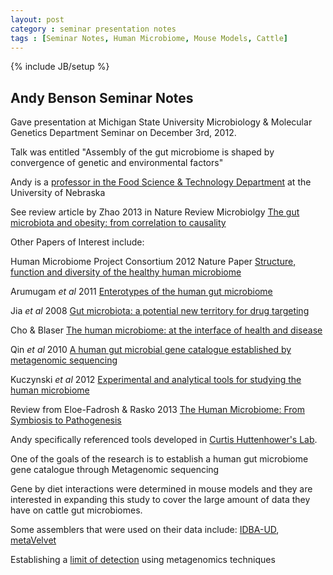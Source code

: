 ```yaml
---
layout: post
category : seminar presentation notes
tags : [Seminar Notes, Human Microbiome, Mouse Models, Cattle]
---
```

{% include JB/setup %}

## Andy Benson Seminar Notes

Gave presentation at Michigan State University Microbiology & Molecular Genetics Department Seminar on December 3rd, 2012.

Talk was entitled "Assembly of the gut microbiome is shaped by convergence of genetic and environmental factors"

Andy is a [professor in the Food Science & Technology Department](http://foodsci.unl.edu/foodsci/abenson) at the University of Nebraska

See review article by Zhao 2013 in Nature Review Microbiolgy [The gut microbiota and obesity: from correlation to causality](http://www.nature.com/nrmicro/journal/v11/n9/abs/nrmicro3089.html)

Other Papers of Interest include:

Human Microbiome Project Consortium 2012 Nature Paper [Structure, function and diversity of the healthy human microbiome](http://www.nature.com/nature/journal/v486/n7402/full/nature11234.html)

Arumugam <i>et al</i> 2011 [Enterotypes of the human gut microbiome](http://www.nature.com/nature/journal/v473/n7346/abs/nature09944.html)

Jia <i>et al</i> 2008 [Gut microbiota: a potential new territory for drug targeting](http://www.nature.com/nrd/journal/v7/n2/abs/nrd2505.html)

Cho & Blaser [The human microbiome: at the interface of health and disease](http://www.nature.com/nrg/journal/v13/n4/abs/nrg3182.html)

Qin <i>et al</i> 2010 [A human gut microbial gene catalogue established by metagenomic sequencing](http://www.nature.com/nature/journal/v464/n7285/full/nature08821.html)

Kuczynski <i>et al</i> 2012 [Experimental and analytical tools for studying the human microbiome](http://www.nature.com/nrg/journal/v13/n1/abs/nrg3129.html)

Review from Eloe-Fadrosh & Rasko 2013 [The Human Microbiome: From Symbiosis to Pathogenesis](http://www.annualreviews.org/doi/abs/10.1146/annurev-med-010312-133513)

Andy specifically referenced tools developed in [Curtis Huttenhower's Lab](http://huttenhower.sph.harvard.edu/).

One of the goals of the research is to establish a human gut microbiome gene catalogue through Metagenomic sequencing

Gene by diet interactions were determined in mouse models and they are interested in expanding this study to cover the large amount of data they have on cattle gut microbiomes.

Some assemblers that were used on their data include: [IDBA-UD](http://i.cs.hku.hk/~alse/hkubrg/projects/idba_ud/), [metaVelvet](http://metavelvet.dna.bio.keio.ac.jp/)

Establishing a [limit of detection](http://en.wikipedia.org/wiki/Detection_limit) using metagenomics techniques



